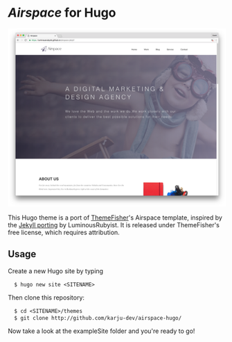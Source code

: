 # _Airspace_ for Hugo
![screenshot](screenshots/home.png "Description goes here")

This Hugo theme is a port of [ThemeFisher](http://themefisher.com)'s Airspace template, inspired by the [Jekyll porting](https://raw.githubusercontent.com/luminousrubyist/airspace-jekyll/) by LuminousRubyist. It is released under ThemeFisher's free license, which requires attribution.

## Usage
Create a new Hugo site by typing
```
  $ hugo new site <SITENAME>
```

Then clone this repository:

```
  $ cd <SITENAME>/themes
  $ git clone http://github.com/karju-dev/airspace-hugo/
```

Now take a look at the exampleSite folder and you're ready to go! 